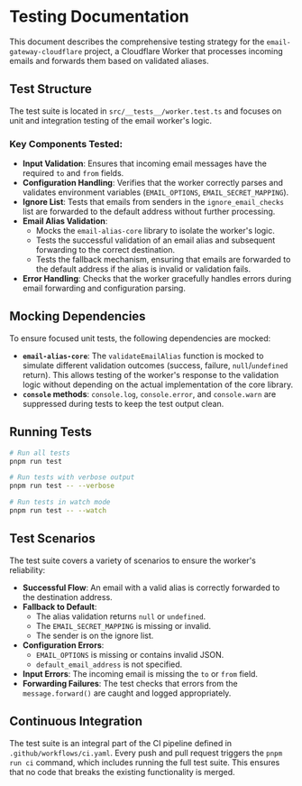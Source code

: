 # Testing Documentation

This document describes the comprehensive testing strategy for the `email-gateway-cloudflare` project, a Cloudflare Worker that processes incoming emails and forwards them based on validated aliases.

## Test Structure

The test suite is located in `src/__tests__/worker.test.ts` and focuses on unit and integration testing of the email worker's logic.

### Key Components Tested:

- **Input Validation**: Ensures that incoming email messages have the required `to` and `from` fields.
- **Configuration Handling**: Verifies that the worker correctly parses and validates environment variables (`EMAIL_OPTIONS`, `EMAIL_SECRET_MAPPING`).
- **Ignore List**: Tests that emails from senders in the `ignore_email_checks` list are forwarded to the default address without further processing.
- **Email Alias Validation**:
  - Mocks the `email-alias-core` library to isolate the worker's logic.
  - Tests the successful validation of an email alias and subsequent forwarding to the correct destination.
  - Tests the fallback mechanism, ensuring that emails are forwarded to the default address if the alias is invalid or validation fails.
- **Error Handling**: Checks that the worker gracefully handles errors during email forwarding and configuration parsing.

## Mocking Dependencies

To ensure focused unit tests, the following dependencies are mocked:

- **`email-alias-core`**: The `validateEmailAlias` function is mocked to simulate different validation outcomes (success, failure, `null`/`undefined` return). This allows testing of the worker's response to the validation logic without depending on the actual implementation of the core library.
- **`console` methods**: `console.log`, `console.error`, and `console.warn` are suppressed during tests to keep the test output clean.

## Running Tests

```bash
# Run all tests
pnpm run test

# Run tests with verbose output
pnpm run test -- --verbose

# Run tests in watch mode
pnpm run test -- --watch
```

## Test Scenarios

The test suite covers a variety of scenarios to ensure the worker's reliability:

- **Successful Flow**: An email with a valid alias is correctly forwarded to the destination address.
- **Fallback to Default**:
  - The alias validation returns `null` or `undefined`.
  - The `EMAIL_SECRET_MAPPING` is missing or invalid.
  - The sender is on the ignore list.
- **Configuration Errors**:
  - `EMAIL_OPTIONS` is missing or contains invalid JSON.
  - `default_email_address` is not specified.
- **Input Errors**: The incoming email is missing the `to` or `from` field.
- **Forwarding Failures**: The test checks that errors from the `message.forward()` are caught and logged appropriately.

## Continuous Integration

The test suite is an integral part of the CI pipeline defined in `.github/workflows/ci.yaml`. Every push and pull request triggers the `pnpm run ci` command, which includes running the full test suite. This ensures that no code that breaks the existing functionality is merged.
